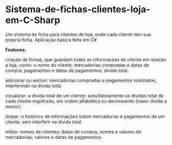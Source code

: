 # Sistema-de-fichas-clientes-loja-em-C-Sharp
Um sistema de ficha para clientes de loja, onde cada cliente tem sua própria ficha. Aplicação basica feita em C#


**Features:**

criação de fichas, que guardam todas as informações do cliente em relação a loja, como: o nome do cliente; mercadorias compradas e datas de compra; pagamentos e datas de pagamentos; dívida total.

adicionar ou excluir: mercadorias compradas e pagamentos realizados, interferindo na dívida total.

vizualizar: a dívida total de um cliente; simultâneamente as dívidas total de cada cliente registrado, em ordem alfabética ou decressente (maior dívida a menor).

limpar: o histórico de informações sobre mercadorias e pagamentos de um cliente, sem interferir na dívida total.

editar: nomes de clientes; datas de compra, nomes e valores de mercadorias; valores e datas de pagamentos.
